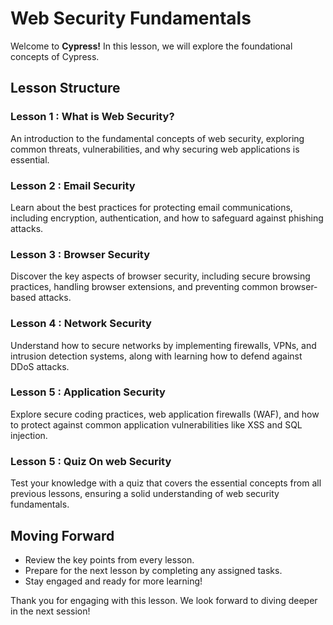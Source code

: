 
# Web Security Fundamentals

Welcome to **Cypress!** In this lesson, we will explore the foundational concepts of Cypress.

## Lesson Structure

### Lesson 1 : What is Web Security?

An introduction to the fundamental concepts of web security, exploring common threats, vulnerabilities, and why securing web applications is essential.

### Lesson 2 : Email Security

Learn about the best practices for protecting email communications, including encryption, authentication, and how to safeguard against phishing attacks.

### Lesson 3 : Browser Security
Discover the key aspects of browser security, including secure browsing practices, handling browser extensions, and preventing common browser-based attacks.

### Lesson 4 : Network Security
Understand how to secure networks by implementing firewalls, VPNs, and intrusion detection systems, along with learning how to defend against DDoS attacks.

### Lesson 5 : Application Security
Explore secure coding practices, web application firewalls (WAF), and how to protect against common application vulnerabilities like XSS and SQL injection.

### Lesson 5 : Quiz On web Security
Test your knowledge with a quiz that covers the essential concepts from all previous lessons, ensuring a solid understanding of web security fundamentals.

## Moving Forward

-   Review the key points from every lesson.
-   Prepare for the next lesson by completing any assigned tasks.
-   Stay engaged and ready for more learning!

Thank you for engaging with this lesson. We look forward to diving deeper in the next session!
<!--stackedit_data:
eyJoaXN0b3J5IjpbMjY5NjMxOTA5LDE4NTc2NzQyOTQsLTEwNT
Q1MTUzNDldfQ==
-->